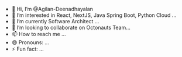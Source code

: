 - 👋 Hi, I’m @Agilan-Deenadhayalan
- 👀 I’m interested in React, NextJS, Java Spring Boot, Python Cloud ...
- 🌱 I’m currently Software Architect ...
- 💞️ I’m looking to collaborate on Octonauts Team...
- 📫 How to reach me ...
- 😄 Pronouns: ...
- ⚡ Fun fact: ...

<!---
Agilan-Deenadhayalan/Agilan-Deenadhayalan is a ✨ special ✨ repository because its `README.md` (this file) appears on your GitHub profile.
You can click the Preview link to take a look at your changes.
--->
